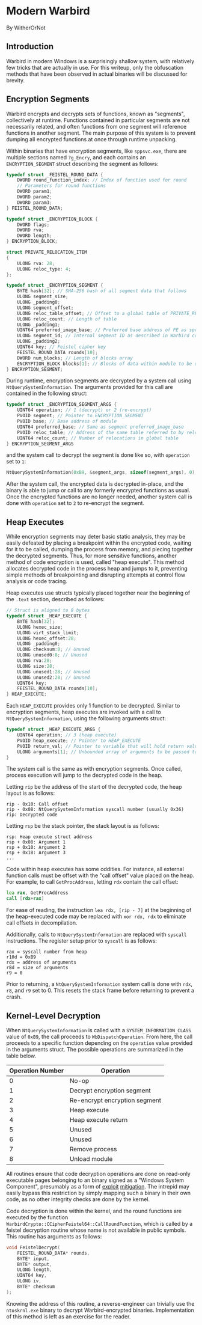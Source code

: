 # Modern Warbird

By WitherOrNot

## Introduction

Warbird in modern Windows is a surprisingly shallow system, with relatively few tricks that are actually in use. For this writeup, only the obfuscation methods that have been observed in actual binaries will be discussed for brevity.

## Encryption Segments

Warbird encrypts and decrypts sets of functions, known as "segments", collectively at runtime. Functions contained in particular segments are not necessarily related, and often functions from one segment will reference functions in another segment. The main purpose of this system is to prevent dumping all encrypted functions at once through runtime unpacking.

Within binaries that have encryption segments, like `sppsvc.exe`, there are multiple sections named `?g_Encry`, and each contains an `ENCRYPTION_SEGMENT` struct describing the segment as follows:

```c
typedef struct _FEISTEL_ROUND_DATA {
    DWORD round_function_index; // Index of function used for round
    // Parameters for round functions
    DWORD param1;
    DWORD param2;
    DWORD param3;
} FEISTEL_ROUND_DATA;

typedef struct _ENCRYPTION_BLOCK {
    DWORD flags;
    DWORD rva;
    DWORD length;
} ENCRYPTION_BLOCK;

struct PRIVATE_RELOCATION_ITEM
{
    ULONG rva: 28;
    ULONG reloc_type: 4;
};

typedef struct _ENCRYPTION_SEGMENT {
    BYTE hash[32]; // SHA-256 hash of all segment data that follows
    ULONG segment_size;
    ULONG _padding0;
    ULONG segment_offset;
    ULONG reloc_table_offset; // Offset to a global table of PRIVATE_RELOCATION_ITEMs
    ULONG reloc_count; // Length of table
    ULONG _padding1;
    UINT64 preferred_image_base; // Preferred base address of PE as specified in headers
    ULONG segment_id; // Internal segment ID as described in Warbird configuration
    ULONG _padding2;
    UINT64 key; // Feistel cipher key
    FEISTEL_ROUND_DATA rounds[10];
    DWORD num_blocks; // Length of blocks array
    ENCRYPTION_BLOCK blocks[1]; // Blocks of data within module to be decrypted
} ENCRYPTION_SEGMENT;
```

During runtime, encryption segments are decrypted by a system call using `NtQuerySystemInformation`. The arguments provided for this call are contained in the following struct:

```c
typedef struct _ENCRYPTION_SEGMENT_ARGS {
    UINT64 operation; // 1 (decrypt) or 2 (re-encrypt)
    PVOID segment; // Pointer to ENCRYPTION_SEGMENT
    PVOID base; // Base address of module
    UINT64 preferred_base; // Same as segment preferred_image_base
    PVOID reloc_table; // Address of the same table referred to by reloc_table_offset
    UINT64 reloc_count; // Number of relocations in global table
} ENCRYPTION_SEGMENT_ARGS
```

and the system call to decrypt the segment is done like so, with `operation` set to `1`:

```c
NtQuerySystemInformation(0xB9, &segment_args, sizeof(segment_args), 0);
```

After the system call, the encrypted data is decrypted in-place, and the binary is able to jump or call to any formerly encrypted functions as usual. Once the encrypted functions are no longer needed, another system call is done with `operation` set to `2` to re-encrypt the segment.

## Heap Executes

While encryption segments may deter basic static analysis, they may be easily defeated by placing a breakpoint within the encrypted code, waiting for it to be called, dumping the process from memory, and piecing together the decrypted segments. Thus, for more sensitive functions, another method of code encryption is used, called "heap execute". This method allocates decrypted code in the process heap and jumps to it, preventing simple methods of breakpointing and disrupting attempts at control flow analysis or code tracing.

Heap executes use structs typically placed together near the beginning of the `.text` section, described as follows:

```c
// Struct is aligned to 8 bytes
typedef struct _HEAP_EXECUTE {
    BYTE hash[32];
    ULONG hexec_size;
    ULONG virt_stack_limit;
    ULONG hexec_offset:28;
    ULONG _padding0;
    ULONG checksum:8; // Unused
    ULONG unused0:8; // Unused
    ULONG rva:28;
    ULONG size:28;
    ULONG unused1:28; // Unused
    ULONG unused2:28; // Unused
    UINT64 key;
    FEISTEL_ROUND_DATA rounds[10];
} HEAP_EXECUTE;
```

Each `HEAP_EXECUTE` provides only 1 function to be decrypted. Similar to encryption segments, heap executes are invoked with a call to `NtQuerySystemInformation`, using the following arguments struct:

```c
typedef struct _HEAP_EXECUTE_ARGS {
    UINT64 operation; // 3 (heap execute)
    PVOID heap_execute; // Pointer to HEAP_EXECUTE
    PVOID return_val; // Pointer to variable that will hold return value
    ULONG arguments[1]; // Unbounded array of arguments to be passed to function
}
```

The system call is the same as with encryption segments. Once called, process execution will jump to the decrypted code in the heap.

Letting `rip` be the address of the start of the decrypted code, the heap layout is as follows:

```
rip - 0x10: Call offset
rip - 0x08: NtQuerySystemInformation syscall number (usually 0x36)
rip: Decrypted code
```

Letting `rsp` be the stack pointer, the stack layout is as follows:

```
rsp: Heap execute struct address
rsp + 0x08: Argument 1
rsp + 0x10: Argument 2
rsp + 0x18: Argument 3
...
```

Code within heap executes has some oddities. For instance, all external function calls must be offset with the "call offset" value placed on the heap. For example, to call `GetProcAddress`, letting `rdx` contain the call offset:

```asm
lea rax, GetProcAddress
call [rdx+rax]
```

For ease of reading, the instruction `lea rdx, [rip - 7]` at the beginning of the heap-executed code may be replaced with `xor rdx, rdx` to eliminate call offsets in decompilation.

Additionally, calls to `NtQuerySystemInformation` are replaced with `syscall` instructions. The register setup prior to `syscall` is as follows:

```
rax = syscall number from heap
r10d = 0xB9
rdx = address of arguments
r8d = size of arguments
r9 = 0
```

Prior to returning, a `NtQuerySystemInformation` system call is done with `rdx`, `r8`, and `r9` set to 0. This resets the stack frame before returning to prevent a crash.

## Kernel-Level Decryption

When `NtQuerySystemInformation` is called with a `SYSTEM_INFORMATION_CLASS` value of `0xB9`, the call proceeds to `WbDispatchOperation`. From here, the call proceeds to a specific function depending on the `operation` value provided in the arguments struct. The possible operations are summarized in the table below.

|Operation Number|Operation|
|-|-|
|0|No-op|
|1|Decrypt encryption segment|
|2|Re-encrypt encryption segment|
|3|Heap execute|
|4|Heap execute return|
|5|Unused|
|6|Unused|
|7|Remove process|
|8|Unload module|

All routines ensure that code decryption operations are done on read-only executable pages belonging to an binary signed as a "Windows System Component", presumably as a form of [exploit](https://bugs.chromium.org/p/project-zero/issues/detail?id=1391) [mitigation](https://www.youtube.com/watch?v=gu_i6LYuePg). The intrepid may easily bypass this restriction by simply mapping such a binary in their own code, as no other integrity checks are done by the kernel.

Code decryption is done within the kernel, and the round functions are executed by the function `WarbirdCrypto::CCipherFeistel64::CallRoundFunction`, which is called by a feistel decryption routine whose name is not available in public symbols. This routine has arguments as follows:

```c
void FeistelDecrypt(
    FEISTEL_ROUND_DATA* rounds,
    BYTE* input,
    BYTE* output,
    ULONG length,
    UINT64 key,
    ULONG iv,
    BYTE* checksum
);
```

Knowing the address of this routine, a reverse-engineer can trivially use the `ntoskrnl.exe` binary to decrypt Warbird-encrypted binaries. Implementation of this method is left as an exercise for the reader.

